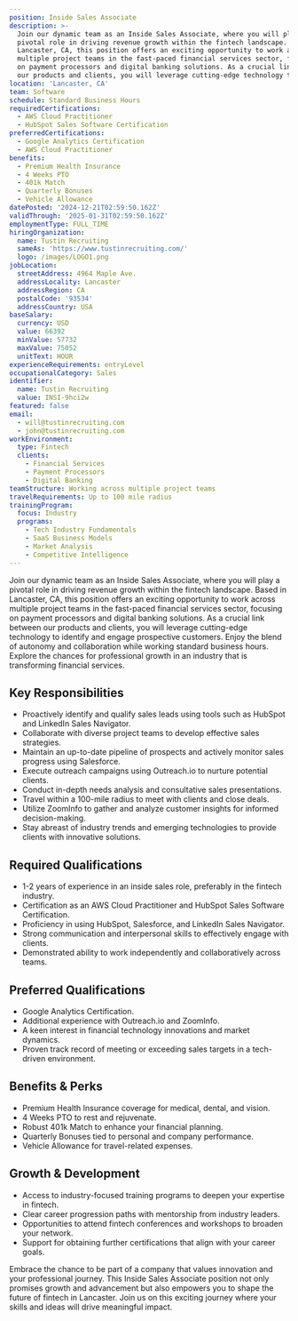 ```yaml
---
position: Inside Sales Associate
description: >-
  Join our dynamic team as an Inside Sales Associate, where you will play a
  pivotal role in driving revenue growth within the fintech landscape. Based in
  Lancaster, CA, this position offers an exciting opportunity to work across
  multiple project teams in the fast-paced financial services sector, focusing
  on payment processors and digital banking solutions. As a crucial link between
  our products and clients, you will leverage cutting-edge technology to...
location: 'Lancaster, CA'
team: Software
schedule: Standard Business Hours
requiredCertifications:
  - AWS Cloud Practitioner
  - HubSpot Sales Software Certification
preferredCertifications:
  - Google Analytics Certification
  - AWS Cloud Practitioner
benefits:
  - Premium Health Insurance
  - 4 Weeks PTO
  - 401k Match
  - Quarterly Bonuses
  - Vehicle Allowance
datePosted: '2024-12-21T02:59:50.162Z'
validThrough: '2025-01-31T02:59:50.162Z'
employmentType: FULL_TIME
hiringOrganization:
  name: Tustin Recruiting
  sameAs: 'https://www.tustinrecruiting.com/'
  logo: /images/LOGO1.png
jobLocation:
  streetAddress: 4964 Maple Ave.
  addressLocality: Lancaster
  addressRegion: CA
  postalCode: '93534'
  addressCountry: USA
baseSalary:
  currency: USD
  value: 66392
  minValue: 57732
  maxValue: 75052
  unitText: HOUR
experienceRequirements: entryLevel
occupationalCategory: Sales
identifier:
  name: Tustin Recruiting
  value: INSI-9hci2w
featured: false
email:
  - will@tustinrecruiting.com
  - john@tustinrecruiting.com
workEnvironment:
  type: Fintech
  clients:
    - Financial Services
    - Payment Processors
    - Digital Banking
teamStructure: Working across multiple project teams
travelRequirements: Up to 100 mile radius
trainingProgram:
  focus: Industry
  programs:
    - Tech Industry Fundamentals
    - SaaS Business Models
    - Market Analysis
    - Competitive Intelligence
---
```



Join our dynamic team as an Inside Sales Associate, where you will play a pivotal role in driving revenue growth within the fintech landscape. Based in Lancaster, CA, this position offers an exciting opportunity to work across multiple project teams in the fast-paced financial services sector, focusing on payment processors and digital banking solutions. As a crucial link between our products and clients, you will leverage cutting-edge technology to identify and engage prospective customers. Enjoy the blend of autonomy and collaboration while working standard business hours. Explore the chances for professional growth in an industry that is transforming financial services.

## Key Responsibilities
- Proactively identify and qualify sales leads using tools such as HubSpot and LinkedIn Sales Navigator.
- Collaborate with diverse project teams to develop effective sales strategies.
- Maintain an up-to-date pipeline of prospects and actively monitor sales progress using Salesforce.
- Execute outreach campaigns using Outreach.io to nurture potential clients.
- Conduct in-depth needs analysis and consultative sales presentations.
- Travel within a 100-mile radius to meet with clients and close deals.
- Utilize ZoomInfo to gather and analyze customer insights for informed decision-making.
- Stay abreast of industry trends and emerging technologies to provide clients with innovative solutions.

## Required Qualifications
- 1-2 years of experience in an inside sales role, preferably in the fintech industry.
- Certification as an AWS Cloud Practitioner and HubSpot Sales Software Certification.
- Proficiency in using HubSpot, Salesforce, and LinkedIn Sales Navigator.
- Strong communication and interpersonal skills to effectively engage with clients.
- Demonstrated ability to work independently and collaboratively across teams.

## Preferred Qualifications
- Google Analytics Certification.
- Additional experience with Outreach.io and ZoomInfo.
- A keen interest in financial technology innovations and market dynamics.
- Proven track record of meeting or exceeding sales targets in a tech-driven environment.

## Benefits & Perks
- Premium Health Insurance coverage for medical, dental, and vision.
- 4 Weeks PTO to rest and rejuvenate.
- Robust 401k Match to enhance your financial planning.
- Quarterly Bonuses tied to personal and company performance.
- Vehicle Allowance for travel-related expenses.

## Growth & Development
- Access to industry-focused training programs to deepen your expertise in fintech.
- Clear career progression paths with mentorship from industry leaders.
- Opportunities to attend fintech conferences and workshops to broaden your network.
- Support for obtaining further certifications that align with your career goals. 

Embrace the chance to be part of a company that values innovation and your professional journey. This Inside Sales Associate position not only promises growth and advancement but also empowers you to shape the future of fintech in Lancaster. Join us on this exciting journey where your skills and ideas will drive meaningful impact.
